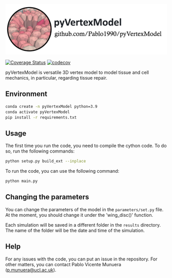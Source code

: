 ![logo.png](logo.png)

[![Coverage Status](https://coveralls.io/repos/github/Pablo1990/pyVertexModel/badge.svg?branch=main)](https://coveralls.io/github/Pablo1990/pyVertexModel?branch=main)
[![codecov](https://codecov.io/gh/Pablo1990/pyVertexModel/graph/badge.svg?token=AKGWS79Z61)](https://codecov.io/gh/Pablo1990/pyVertexModel)

pyVertexModel is versatile 3D vertex model to model tissue and cell mechanics, in particular, regarding tissue repair.

## Environment

```bash
conda create -n pyVertexModel python=3.9
conda activate pyVertexModel
pip install -r requirements.txt
```

## Usage
The first time you run the code, you need to compile the cython code. To do so, run the following commands:
```bash
python setup.py build_ext --inplace
```

To run the code, you can use the following command:
```bash
python main.py
```

## Changing the parameters
You can change the parameters of the model in the `parameters/set.py` file. At the moment, you should change it under 
the 'wing_disc()' function.

Each simulation will be saved in a different folder in the `results` directory. The name of the folder will be the date and time of the simulation.

## Help

For any issues with the code, you can put an issue in the repository.
For other matters, you can contact Pablo Vicente Munuera (p.munuera@ucl.ac.uk).

